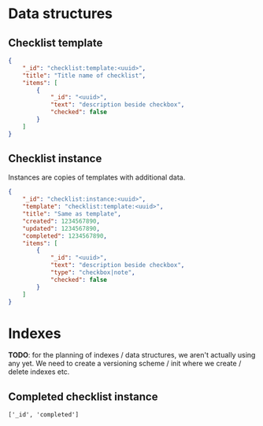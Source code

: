 # Data structures

## Checklist template

```json
{
    "_id": "checklist:template:<uuid>",
    "title": "Title name of checklist",
    "items": [
        {
            "_id": "<uuid>",
            "text": "description beside checkbox",
            "checked": false
        }
    ]
}
```

## Checklist instance

Instances are copies of templates with additional data.

```json
{
    "_id": "checklist:instance:<uuid>",
    "template": "checklist:template:<uuid>",
    "title": "Same as template",
    "created": 1234567890,
    "updated": 1234567890,
    "completed": 1234567890,
    "items": [
        {
            "_id": "<uuid>",
            "text": "description beside checkbox",
            "type": "checkbox|note",
            "checked": false
        }
    ]
}
```

# Indexes

**TODO**: for the planning of indexes / data structures, we aren't actually using any yet. We need to create a versioning scheme / init where we create / delete indexes etc.

## Completed checklist instance

`['_id', 'completed']`
